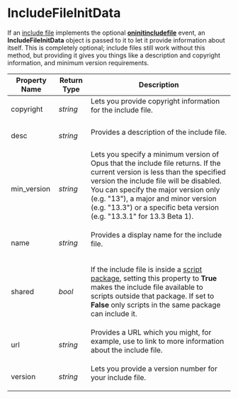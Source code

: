 # IncludeFileInitData

If an [include file](/Manual/scripting/script_add-ins/include_files.md) implements the optional **[oninitincludefile](../scripting_events/oninitincludefile.md)** event, an **IncludeFileInitData** object is passed to it to let it provide information about itself. This is completely optional; include files still work without this method, but providing it gives you things like a description and copyright information, and minimum version requirements.

<table>
<thead><tr><th>
Property Name</th><th>
Return Type</th><th>
Description
</th></tr></thead><tbody><tr><td>
copyright</td><td>

*string*</td><td>
Lets you provide copyright information for the include file.
</td></tr><tr><td>
desc</td><td>

*string*</td><td>
Provides a description of the include file.
</td></tr><tr><td>
min_version</td><td>

*string*</td><td>
Lets you specify a minimum version of Opus that the include file returns. If the current version is less than the specified version the include file will be disabled. You can specify the major version only (e.g. "13"), a major and minor version (e.g. "13.3") or a specific beta version (e.g. "13.3.1" for 13.3 Beta 1).
</td></tr><tr><td>
name</td><td>

*string*</td><td>
Provides a display name for the include file.
</td></tr><tr><td>
shared</td><td>

*bool*</td><td>

If the include file is inside a [script package](/Manual/scripting/script_add-ins/script_package.md), setting this property to **True** makes the include file available to scripts outside that package. If set to **False** only scripts in the same package can include it.
</td></tr><tr><td>
url</td><td>

*string*</td><td>
Provides a URL which you might, for example, use to link to more information about the include file.
</td></tr><tr><td>
version</td><td>

*string*</td><td>
Lets you provide a version number for your include file.
</td></tr></tbody>
</table>

